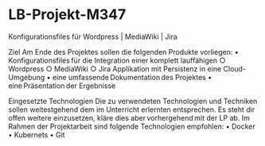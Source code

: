 # LB-Projekt-M347
 Konfigurationsfiles für Wordpress | MediaWiki | Jira
 
Ziel
Am Ende des Projektes sollen die folgenden Produkte vorliegen:
• Konfigurationsfiles für die Integration einer komplett lauffähigen
○ Wordpress
○ MediaWiki
○ Jira
Applikation mit Persistenz in eine Cloud-Umgebung
• eine umfassende Dokumentation des Projektes
• eine Präsentation der Ergebnisse

Eingesetzte Technologien
Die zu verwendeten Technologien und Techniken sollen weitestgehend dem im Unterricht erlernten entsprechen.
Es steht dir offen weitere einzusetzen, kläre dies aber vorhergehend mit der LP ab. Im Rahmen der Projektarbeit
sind folgende Technologien empfohlen:
• Docker
• Kubernets
• Git
